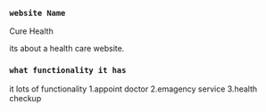 

### `website Name`

Cure Health

its about a health care website.
### `what functionality it has`
it lots of functionality 
1.appoint doctor
2.emagency service
3.health checkup
